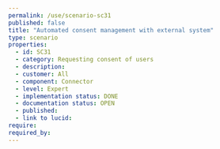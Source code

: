 ```yaml
---
permalink: /use/scenario-sc31
published: false
title: "Automated consent management with external system"
type: scenario
properties:
  - id: SC31
  - category: Requesting consent of users
  - description: 
  - customer: All
  - component: Connector
  - level: Expert
  - implementation status: DONE
  - documentation status: OPEN
  - published: 
  - link to lucid: 
require:
required_by:
---
```

